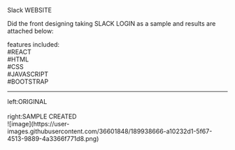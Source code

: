 Slack WEBSITE<BR/>

Did the front designing taking SLACK LOGIN as a sample and results are attached below:<BR/>

features included:<BR/>
#REACT<BR/>
#HTML<BR/>
#CSS<BR/>
#JAVASCRIPT<BR/>
#BOOTSTRAP<BR/>

<HR/>
left:ORIGINAL<BR/><BR/>
right:SAMPLE CREATED<BR/>
![image](https://user-images.githubusercontent.com/36601848/189938666-a10232d1-5f67-4513-9889-4a3366f771d8.png)


